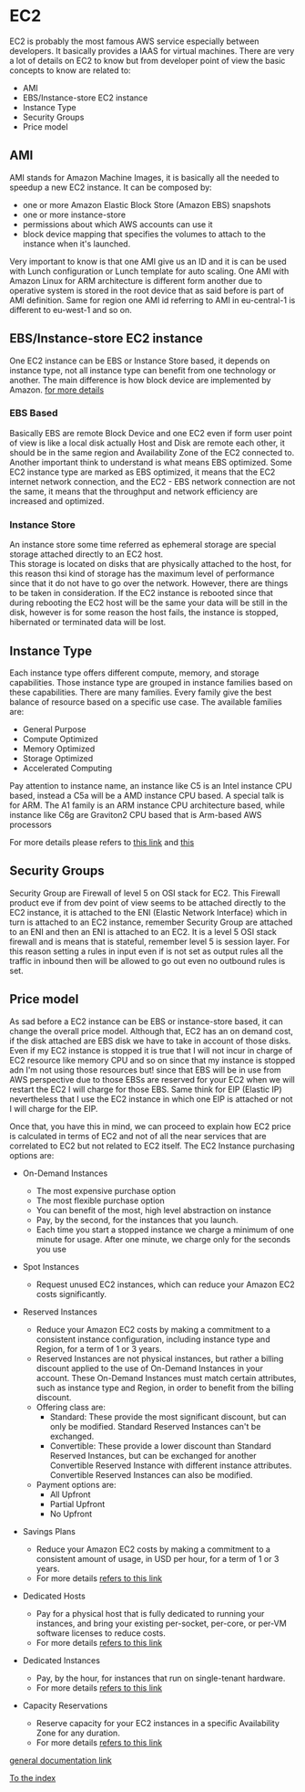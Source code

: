 # EC2

EC2 is probably the most famous AWS service especially between developers. It basically 
provides a IAAS for virtual machines. There are very a lot of details on EC2 to know but 
from developer point of view the basic concepts to know are related to:

- AMI
- EBS/Instance-store EC2 instance
- Instance Type
- Security Groups
- Price model

## AMI
AMI stands for Amazon Machine Images, it is basically all the needed to speedup a new EC2 instance.
It can be composed by:
- one or more Amazon Elastic Block Store (Amazon EBS) snapshots
- one or more instance-store
- permissions about which AWS accounts can use it
- block device mapping that specifies the volumes to attach to the instance when it's launched.

Very important to know is that one AMI give us an ID and it is can be used with Lunch configuration or Lunch template 
for auto scaling. One AMI with Amazon Linux for ARM architecture is different form another due to operative system is 
stored in the root device that as said before is part of AMI definition. Same for region one AMI id referring to AMI in 
eu-central-1 is different to eu-west-1 and so on.


## EBS/Instance-store EC2 instance
One EC2 instance can be EBS or Instance Store based, it depends on instance type, not all instance type can 
benefit from one technology or another. The main difference is how block device are implemented by Amazon. 
[for more details](https://docs.aws.amazon.com/en_us/AWSEC2/latest/UserGuide/Storage.html)

### EBS Based
Basically EBS are remote Block Device and one EC2 even if form user point of view is like a local disk actually
Host and Disk are remote each other, it should be in the same region and Availability Zone of the EC2 connected to.
Another important think to understand is what means EBS optimized. Some EC2 instance type are marked as EBS optimized, 
it means that the EC2 internet network connection, and the EC2 - EBS network connection are not the same, it means that
the throughput and network efficiency are increased and optimized.

### Instance Store
An instance store some time referred as ephemeral storage are special storage attached directly to an EC2 host.  
This storage is located on disks that are physically attached to the host, for this reason  thsi kind of storage has 
the maximum level of performance since that it do not have to go over the network.
However, there are things to be taken in consideration. If the EC2 instance is rebooted 
since that during rebooting the EC2 host will be the same your data will be still in the disk, however is for some reason 
the host fails, the instance is stopped, hibernated or terminated data will be lost.

## Instance Type
Each instance type offers different compute, memory, and storage capabilities. 
Those instance type are grouped in instance families based on these capabilities.
There are many families. Every family give the best balance of resource based on a specific use case. 
The available families are:

- General Purpose
- Compute Optimized
- Memory Optimized
- Storage Optimized
- Accelerated Computing

Pay attention to instance name, an instance like C5 is an Intel instance CPU based, instead a C5a will be a AMD instance CPU based. 
A special talk is for ARM. The A1 family is an ARM instance CPU architecture based, while instance like C6g are 
Graviton2 CPU based that is Arm-based AWS processors

For more details please refers to [this link](https://docs.aws.amazon.com/en_us/AWSEC2/latest/UserGuide/instance-types.html) 
and [this](https://aws.amazon.com/ec2/instance-types/)

## Security Groups
Security Group are Firewall of level 5 on OSI stack for EC2. This Firewall product eve if from dev point of view 
seems to be attached directly to the EC2 instance, it is attached to the ENI (Elastic Network Interface) which in turn is 
attached to an EC2 instance, remember Security Group are attached to an ENI and then an ENI is attached to an EC2. 
It is a level 5 OSI stack firewall and is means that is stateful, remember level 5 is session layer. For this reason 
setting a rules in input even if is not set as output rules all the traffic in inbound then will be allowed to go out 
even no outbound rules is set.

## Price model
As sad before a EC2 instance can be EBS or instance-store based, it can change the overall price model.
Although that, EC2 has an on demand cost, if the disk attached are EBS disk we have to take in account of those disks.
Even if my EC2 instance is stopped it is true that I will not incur in charge of EC2 resource like memory CPU and so on 
since that my instance is stopped adn I'm not using those resources but! since that EBS will be in use from AWS perspective 
due to those EBSs are reserved for your EC2 when we will restart the EC2 I will charge for those EBS. Same think for EIP 
(Elastic IP) nevertheless that I use the EC2 instance in which one EIP is attached or not I will charge for the EIP.

Once that, you have this in mind, we can proceed to explain how EC2 price is calculated in terms of EC2 and not of all the near services 
that are correlated to EC2 but not related to EC2 itself.
The EC2 Instance purchasing options are:

- On-Demand Instances
    - The most expensive purchase option
    - The most flexible purchase option
    - You can benefit of the most, high level abstraction on instance
    - Pay, by the second, for the instances that you launch.
    - Each time you start a stopped instance we charge a minimum of one minute for usage.
      After one minute, we charge only for the seconds you use
      
- Spot Instances
    -  Request unused EC2 instances, which can reduce your Amazon EC2 costs significantly.
    
- Reserved Instances
    - Reduce your Amazon EC2 costs by making a commitment to a consistent instance configuration,
      including instance type and Region, for a term of 1 or 3 years.
    - Reserved Instances are not physical instances, but rather a billing discount applied to the use of On-Demand Instances in your account.
      These On-Demand Instances must match certain attributes, such as instance type and Region,
      in order to benefit from the billing discount.
    - Offering class are:
        - Standard: These provide the most significant discount, but can only be modified. Standard Reserved Instances can't be exchanged.
        - Convertible: These provide a lower discount than Standard Reserved Instances, but can be exchanged for another Convertible Reserved Instance with different instance attributes. 
          Convertible Reserved Instances can also be modified.
    - Payment options are:
      - All Upfront
      - Partial Upfront
      - No Upfront
    
- Savings Plans
    - Reduce your Amazon EC2 costs by making a commitment to a consistent amount of usage, in USD per hour, for a term of 1 or 3 years.
    - For more details [refers to this link](https://docs.aws.amazon.com/savingsplans/latest/userguide/what-is-savings-plans.html)

- Dedicated Hosts
    - Pay for a physical host that is fully dedicated to running your instances, 
      and bring your existing per-socket, per-core, or per-VM software licenses to reduce costs.
    - For more details [refers to this link](https://docs.aws.amazon.com/AWSEC2/latest/UserGuide/dedicated-hosts-overview.html)

- Dedicated Instances
    - Pay, by the hour, for instances that run on single-tenant hardware.
    - For more details [refers to this link](https://docs.aws.amazon.com/AWSEC2/latest/UserGuide/dedicated-instance.html)

- Capacity Reservations
    - Reserve capacity for your EC2 instances in a specific Availability Zone for any duration.
    - For more details [refers to this link](https://docs.aws.amazon.com/AWSEC2/latest/UserGuide/ec2-capacity-reservations.html)
  
[general documentation link](https://docs.aws.amazon.com/en_us/AWSEC2/latest/UserGuide/concepts.html)

[To the index](https://github.com/mrFlick72/aws_course/blob/main/README.md)